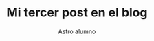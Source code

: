 ---
title: Mi tercer post en el blog
author: Astro alumno
description: "Tuve algunos problemas, pero preguntar en la comunidad me ayudo mucho."
image:
    url: "https://docs.astro.build/assets/rays.webp"
    alt: "Miniatura de los rayos de Astro."
pubDate: 2022-07-15
tags: ["astro", "aprender en público", "contratiempos", "comunidad"]
---